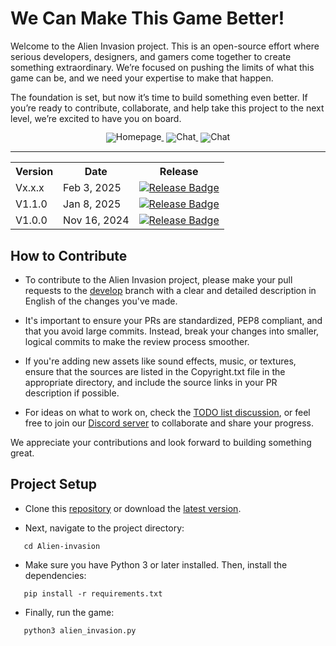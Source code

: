 # We Can Make This Game Better!

Welcome to the Alien Invasion project. This is an open-source effort where serious developers, designers, and gamers come together to create something extraordinary. We’re focused on pushing the limits of what this game can be, and we need your expertise to make that happen.

The foundation is set, but now it’s time to build something even better. If you’re ready to contribute, collaborate, and help take this project to the next level, we’re excited to have you on board.

<div align="center" style="line-height: 1;">
  <a href="https://github.com/MatinAfzal/Alien-invasion/releases" target="_blank" style="margin: 2px;">
    <img alt="Homepage" src="https://img.shields.io/badge/Github-Latest%20release-7289da?logo=futurelearn&logoColor=white&color=7289da" style="display: inline-block; vertical-align: middle;"/>
  </a>
  <a href="https://discord.com/invite/jBhmM2j2GN" target="_blank" style="margin: 2px;">
    <img alt="Chat" src="https://img.shields.io/badge/Discord-MatinAfzal-7289da?logo=Discord&logoColor=white&color=7289da" style="display: inline-block; vertical-align: middle;"/>
  </a>
  <a href="https://github.com/MatinAfzal/Alien-invasion/discussions/43" target="_blank" style="margin: 2px;">
    <img alt="Chat" src="https://img.shields.io/badge/Discussions-TODO%20List-7289da?logo=todoist&logoColor=white&color=green" style="display: inline-block; vertical-align: middle;"/>
  </a>
</div> 

---

<table align="center">
  <tr>
    <th>Version</th>
    <th>Date</th>
    <th>Release</th>
  </tr>
  <tr>
    <td>Vx.x.x</td>
    <td>Feb 3, 2025</td>
    <td>
      <a href="" target="_blank">
        <img src="https://img.shields.io/badge/Release-Vx.x.x-7289da?logo=alienware&logoColor=green&color=violet" alt="Release Badge">
      </a>
    </td>
  </tr>
  <tr>
    <td>V1.1.0</td>
    <td>Jan 8, 2025</td>
    <td>
      <a href="https://github.com/MatinAfzal/Alien-invasion/releases/tag/V1.1.0" target="_blank">
        <img src="https://img.shields.io/badge/Release-V1.1.0-7289da?logo=alienware&logoColor=green&color=violet" alt="Release Badge">
      </a>
    </td>
  </tr>
  <tr>
    <td>V1.0.0</td>
    <td>Nov 16, 2024</td>
    <td>
      <a href="https://github.com/MatinAfzal/Alien-invasion/releases/tag/V1.0.0" target="_blank">
        <img src="https://img.shields.io/badge/Release-V1.0.0-7289da?logo=alienware&logoColor=green&color=violet" alt="Release Badge">
      </a>
    </td>
  </tr>
</table>


## How to Contribute

- To contribute to the Alien Invasion project, please make your pull requests to the [develop](https://github.com/MatinAfzal/Alien-invasion/tree/develop) branch with a clear and detailed description in English of the changes you've made. 

- It's important to ensure your PRs are standardized, PEP8 compliant, and that you avoid large commits. Instead, break your changes into smaller, logical commits to make the review process smoother. 

- If you're adding new assets like sound effects, music, or textures, ensure that the sources are listed in the Copyright.txt file in the appropriate directory, and include the source links in your PR description if possible. 

- For ideas on what to work on, check the [TODO list discussion](https://github.com/MatinAfzal/Alien-invasion/discussions/43), or feel free to join our [Discord server](https://discord.com/invite/jBhmM2j2GN) to collaborate and share your progress. 

We appreciate your contributions and look forward to building something great.

## Project Setup

- Clone this [repository](https://github.com/MatinAfzal/Alien-invasion) or download the [latest version](https://github.com/MatinAfzal/Alien-invasion/releases).

- Next, navigate to the project directory:

```
   cd Alien-invasion
```

- Make sure you have Python 3 or later installed. Then, install the dependencies:
```
   pip install -r requirements.txt
```


- Finally, run the game:
  
```
   python3 alien_invasion.py
```
